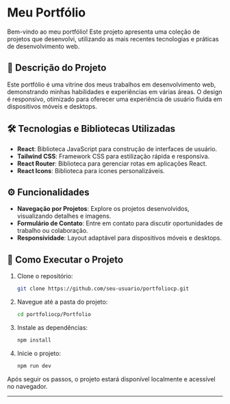 
# Meu Portfólio

Bem-vindo ao meu portfólio! Este projeto apresenta uma coleção de projetos que desenvolvi, utilizando as mais recentes tecnologias e práticas de desenvolvimento web.

## 📝 Descrição do Projeto

Este portfólio é uma vitrine dos meus trabalhos em desenvolvimento web, demonstrando minhas habilidades e experiências em várias áreas. O design é responsivo, otimizado para oferecer uma experiência de usuário fluida em dispositivos móveis e desktops.

## 🛠 Tecnologias e Bibliotecas Utilizadas

- **React**: Biblioteca JavaScript para construção de interfaces de usuário.
- **Tailwind CSS**: Framework CSS para estilização rápida e responsiva.
- **React Router**: Biblioteca para gerenciar rotas em aplicações React.
- **React Icons**: Biblioteca para ícones personalizáveis.

## ⚙️ Funcionalidades

- **Navegação por Projetos**: Explore os projetos desenvolvidos, visualizando detalhes e imagens.
- **Formulário de Contato**: Entre em contato para discutir oportunidades de trabalho ou colaboração.
- **Responsividade**: Layout adaptável para dispositivos móveis e desktops.

## 🚀 Como Executar o Projeto

1. Clone o repositório:
   ```bash
   git clone https://github.com/seu-usuario/portfoliocp.git
   ```
2. Navegue até a pasta do projeto:
   ```bash
   cd portfoliocp/Portfolio
   ```
3. Instale as dependências:
   ```bash
   npm install
   ```
4. Inicie o projeto:
   ```bash
   npm run dev
   ```

Após seguir os passos, o projeto estará disponível localmente e acessível no navegador.

---
